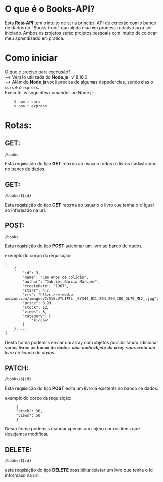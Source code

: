 # O que é o Books-API?
Esta **Rest-API** tem o intuito de ser a principal API de conexão com o banco de dados do "Books-front" que ainda esta em processo criativo para ser iniciado. Ambos os projetos serão projetos pessoais com intuito de colocar meu aprendizado em pratica.

# Como iniciar 
O que é preciso para execusão? </br>
--> Versão utilizada do **Ñode.js** : v18.16.0</br>
--> Além do **Node.js** você precisa de algumas depedencias, sendo elas o ``` cors ``` e o ``` express ```.</br>
Execute os seguintes comandos no Node.js:
``` 
    $ npm i cors
    $ npm i express 
```
# Rotas:

## GET: 
``` 
/books
```
Esta requisição do tipo **GET** retorna ao usuario todos os livros cadastrados no banco de dados.

## GET: 
``` 
/books/${id}
```
Esta requisição do tipo **GET** retorna ao usuario o livro que tenha o id igual ao informado na url.
## POST: 
``` 
/books
```
Esta requisição do tipo **POST** adicionar um livro ao banco de dados.

exemplo do corpo da requisição:
``` 
[
    {
        "id": 3,
        "name": "Cem Anos de Solidão",
        "author": "Gabriel García Márquez",
        "createDate": "1967",
        "stars": 4.7,
        "src": "https://m.media-amazon.com/images/I/515cVYLIP9L._SY344_BO1,204,203,200_QL70_ML2_.jpg",
        "price": 8.99,
        "stock": 12,
        "views": 8,
        "category": [
            "Ficção"
        ]
    }, ...
]
```
Desta forma podemos enviar um array com objetos possibilitando adicionar varios livros ao banco de dados. 
*obs: cada objeto do array representa um livro no banco de dados.* 
## PATCH: 
``` 
/books/${id}
```
Esta requisição do tipo **POST** edita um livro já existente no banco de dados.

exemplo do corpo da requisição:
``` 
     {
     "stock": 30,
     "views": 50
     }
```
Desta forma podemos mandar apenas um objeto com os itens que desejamos modificar.
## DELETE:
``` 
/books/${id}
```
esta requisição do tipo **DELETE** possibilita deletar um livro que tenha o id informado na url.
